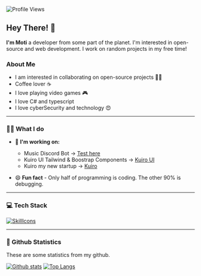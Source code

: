 ![Profile Views](https://komarev.com/ghpvc/?username=motidev&color=7C3138&style=flat-square) 

## Hey There! 👋
**I'm Moti** a developer from some part of the planet. I'm interested in open-source and web development. I work on random projects in my free time!

### About Me

- I am interested in collaborating on open-source projects 👨‍💻
- Coffee lover ☕️
- I love playing video games 🎮
- I love C# and typescript
- I love cyberSecurity and technology 😍

---

### 👨‍💻 What I do
  * 💼 **I'm working on:**
    * Music Discord Bot -> [Test here](https://motidev.xyx/discord)
    * Kuiro UI Tailwind & Boostrap Components -> [Kuiro UI](https://ui.kuiro.pro/)
    * Kuiro my new startup -> [Kuiro](https://kuiro.pro/)
      
* 😄 **Fun fact** - Only half of programming is coding. The other 90% is debugging.
  
---

### 💻 Tech Stack
[![SkillIcons](https://skillicons.dev/icons?i=js,ts,html,css,php,java,net,nodejs,react,next,tailwind,bootstrap,mysql,mongodb)](https://motidev.com)<br/>

---

### 🧾 Github Statistics
These are some statistics from my github.

<a href="#">![Github stats](https://github-readme-stats.vercel.app/api?username=motidev&theme=transparent&count_private=true&hide_border=true&bg_color=1c1c1c&text_color=ffffff&title_color=c3002f&icon_color=c3002f&line_height=20)</a>
<a href="#">![Top Langs](https://github-readme-stats.vercel.app/api/top-langs/?username=motidev&layout=compact&theme=transparent&count_private=true&bg_color=1c1c1c&text_color=ffffff&title_color=c3002f&icon_color=c3002f&hide_border=true)</a>
